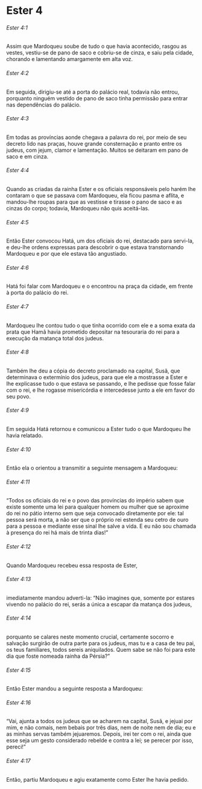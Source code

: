 # Ester 4

###### Ester 4:1

Assim que Mardoqueu soube de tudo o que havia acontecido, rasgou as vestes, vestiu-se de pano de saco e cobriu-se de cinza, e saiu pela cidade, chorando e lamentando amargamente em alta voz.

###### Ester 4:2

Em seguida, dirigiu-se até a porta do palácio real, todavia não entrou, porquanto ninguém vestido de pano de saco tinha permissão para entrar nas dependências do palácio.

###### Ester 4:3

Em todas as províncias aonde chegava a palavra do rei, por meio de seu decreto lido nas praças, houve grande consternação e pranto entre os judeus, com jejum, clamor e lamentação. Muitos se deitaram em pano de saco e em cinza.

###### Ester 4:4

Quando as criadas da rainha Ester e os oficiais responsáveis pelo harém lhe contaram o que se passava com Mardoqueu, ela ficou pasma e aflita, e mandou-lhe roupas para que as vestisse e tirasse o pano de saco e as cinzas do corpo; todavia, Mardoqueu não quis aceitá-las.

###### Ester 4:5

Então Ester convocou Hatá, um dos oficiais do rei, destacado para servi-la, e deu-lhe ordens expressas para descobrir o que estava transtornando Mardoqueu e por que ele estava tão angustiado.

###### Ester 4:6

Hatá foi falar com Mardoqueu e o encontrou na praça da cidade, em frente à porta do palácio do rei.

###### Ester 4:7

Mardoqueu lhe contou tudo o que tinha ocorrido com ele e a soma exata da prata que Hamã havia prometido depositar na tesouraria do rei para a execução da matança total dos judeus.

###### Ester 4:8

Também lhe deu a cópia do decreto proclamado na capital, Susã, que determinava o extermínio dos judeus, para que ele a mostrasse a Ester e lhe explicasse tudo o que estava se passando, e lhe pedisse que fosse falar com o rei, e lhe rogasse misericórdia e intercedesse junto a ele em favor do seu povo.

###### Ester 4:9

Em seguida Hatá retornou e comunicou a Ester tudo o que Mardoqueu lhe havia relatado.

###### Ester 4:10

Então ela o orientou a transmitir a seguinte mensagem a Mardoqueu:

###### Ester 4:11

“Todos os oficiais do rei e o povo das províncias do império sabem que existe somente uma lei para qualquer homem ou mulher que se aproxime do rei no pátio interno sem que seja convocado diretamente por ele: tal pessoa será morta, a não ser que o próprio rei estenda seu cetro de ouro para a pessoa e mediante esse sinal lhe salve a vida. E eu não sou chamada à presença do rei há mais de trinta dias!”

###### Ester 4:12

Quando Mardoqueu recebeu essa resposta de Ester,

###### Ester 4:13

imediatamente mandou adverti-la: “Não imagines que, somente por estares vivendo no palácio do rei, serás a única a escapar da matança dos judeus,

###### Ester 4:14

porquanto se calares neste momento crucial, certamente socorro e salvação surgirão de outra parte para os judeus, mas tu e a casa de teu pai, os teus familiares, todos sereis aniquilados. Quem sabe se não foi para este dia que foste nomeada rainha da Pérsia?”

###### Ester 4:15

Então Ester mandou a seguinte resposta a Mardoqueu:

###### Ester 4:16

“Vai, ajunta a todos os judeus que se acharem na capital, Susã, e jejuai por mim, e não comais, nem bebais por três dias, nem de noite nem de dia; eu e as minhas servas também jejuaremos. Depois, irei ter com o rei, ainda que esse seja um gesto considerado rebelde e contra a lei; se perecer por isso, pereci!”

###### Ester 4:17

Então, partiu Mardoqueu e agiu exatamente como Ester lhe havia pedido.

